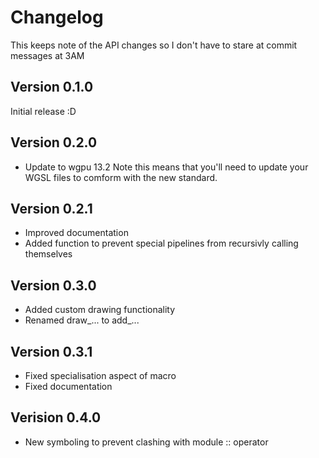# Changelog

This keeps note of the API changes so I don't have to stare at commit messages at 3AM

## Version 0.1.0

Initial release :D

## Version 0.2.0

- Update to wgpu 13.2 Note this means that you'll need to update your WGSL files to comform with the new standard.

## Version 0.2.1

- Improved documentation
- Added function to prevent special pipelines from recursivly calling themselves

## Version 0.3.0

- Added custom drawing functionality
- Renamed draw_... to add_...

## Version 0.3.1
- Fixed specialisation aspect of macro
- Fixed documentation

## Verision 0.4.0
- New symboling to prevent clashing with module :: operator
